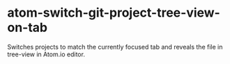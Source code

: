 # atom-switch-git-project-tree-view-on-tab
Switches projects to match the currently focused tab and reveals the file in tree-view in Atom.io editor.
